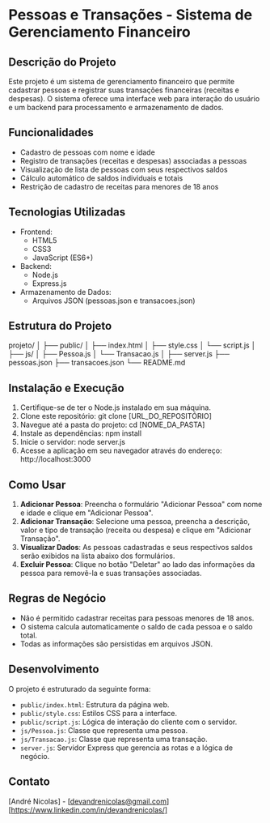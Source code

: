 # Pessoas e Transações - Sistema de Gerenciamento Financeiro

## Descrição do Projeto

Este projeto é um sistema de gerenciamento financeiro que permite cadastrar pessoas e registrar suas transações financeiras (receitas e despesas). O sistema oferece uma interface web para interação do usuário e um backend para processamento e armazenamento de dados.

## Funcionalidades

- Cadastro de pessoas com nome e idade
- Registro de transações (receitas e despesas) associadas a pessoas
- Visualização de lista de pessoas com seus respectivos saldos
- Cálculo automático de saldos individuais e totais
- Restrição de cadastro de receitas para menores de 18 anos

## Tecnologias Utilizadas

- Frontend:
  - HTML5
  - CSS3
  - JavaScript (ES6+)
- Backend:
  - Node.js
  - Express.js
- Armazenamento de Dados:
  - Arquivos JSON (pessoas.json e transacoes.json)

## Estrutura do Projeto
projeto/
│
├── public/
│   ├── index.html
│   ├── style.css
│   └── script.js
│
├── js/
│   ├── Pessoa.js
│   └── Transacao.js
│
├── server.js
├── pessoas.json
├── transacoes.json
└── README.md


## Instalação e Execução

1. Certifique-se de ter o Node.js instalado em sua máquina.
2. Clone este repositório: git clone [URL_DO_REPOSITÓRIO]
3. Navegue até a pasta do projeto: cd [NOME_DA_PASTA]
4. Instale as dependências: npm install
5. Inicie o servidor: node server.js
6. Acesse a aplicação em seu navegador através do endereço: http://localhost:3000


## Como Usar

1. **Adicionar Pessoa**: Preencha o formulário "Adicionar Pessoa" com nome e idade e clique em "Adicionar Pessoa".
2. **Adicionar Transação**: Selecione uma pessoa, preencha a descrição, valor e tipo de transação (receita ou despesa) e clique em "Adicionar Transação".
3. **Visualizar Dados**: As pessoas cadastradas e seus respectivos saldos serão exibidos na lista abaixo dos formulários.
4. **Excluir Pessoa**: Clique no botão "Deletar" ao lado das informações da pessoa para removê-la e suas transações associadas.

## Regras de Negócio

- Não é permitido cadastrar receitas para pessoas menores de 18 anos.
- O sistema calcula automaticamente o saldo de cada pessoa e o saldo total.
- Todas as informações são persistidas em arquivos JSON.

## Desenvolvimento

O projeto é estruturado da seguinte forma:

- `public/index.html`: Estrutura da página web.
- `public/style.css`: Estilos CSS para a interface.
- `public/script.js`: Lógica de interação do cliente com o servidor.
- `js/Pessoa.js`: Classe que representa uma pessoa.
- `js/Transacao.js`: Classe que representa uma transação.
- `server.js`: Servidor Express que gerencia as rotas e a lógica de negócio.

## Contato

[André Nicolas] - [devandrenicolas@gmail.com] [https://www.linkedin.com/in/devandrenicolas/]